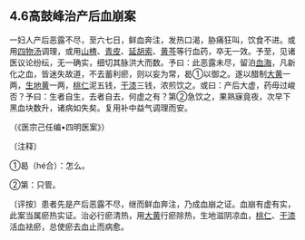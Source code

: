 ## 4.6高鼓峰治产后血崩案

一妇人产后恶露不尽，至六七日，鲜血奔注，发热口渴，胁痛狂叫，饮食不进。或用[四物汤](https://www.gmzyjc.com/read/fjx/fjx07-0.3.0.0.0.md)调理，或用[山楂](https://www.gmzyjc.com/read/bc/bc14-0.0.1.0.0.md)、[青皮](https://www.gmzyjc.com/read/bc/bc11-0.0.2.0.0.md)、[延胡索](https://www.gmzyjc.com/read/bc/bc12-0.0.2.0.0.md)、[黄芩](https://www.gmzyjc.com/read/bc/bc03-0.2.1.0.0.md)等行血药，卒无一效。予至，见诸医议论纷纭，无一确实，细切其脉洪大而数。予曰：此恶露未尽，留泊[血海](https://www.gmzyjc.com/read/zjs/zjs3.1.4-6-0.0.1.3.10.md)，凡新化之血，皆迷失故道，不去蓄利瘀，则以妄为常，曷①以御之。遂以醋制[大黄](https://www.gmzyjc.com/read/bc/bc02-0.1.1.0.0.md)一两，[生地黄](https://www.gmzyjc.com/read/bc/bc03-0.3.2.0.0.md)一两，[桃仁](https://www.gmzyjc.com/read/bc/bc12-0.0.10.0.0.md)泥五钱，[干漆](https://www.gmzyjc.com/read/bc/bc12-0.0.27.0.0.md)三钱，浓煎饮之。或曰：产后大虚，药毋过峻否？予曰：生者自生，去者自去，何虚之有？第②急饮之，果熟寐竟夜，次早下黑血块数升，诸病如失矣。复用补中益气调理而安。

（《医宗己任编•四明医案》）

〔注释〕

①曷（hé合）：怎么。

②第：只管。

〔评按〕患者先是产后恶露不尽，继而鲜血奔注，乃成血崩之证。血崩有虚有实，此案当属瘀热实证。治必行瘀清热，用[大黄](https://www.gmzyjc.com/read/bc/bc02-0.1.1.0.0.md)行瘀除热，生地滋阴凉血，[桃仁](https://www.gmzyjc.com/read/bc/bc12-0.0.10.0.0.md)、[干漆](https://www.gmzyjc.com/read/bc/bc12-0.0.27.0.0.md)活血袪瘀，总使瘀去血止而病愈。
